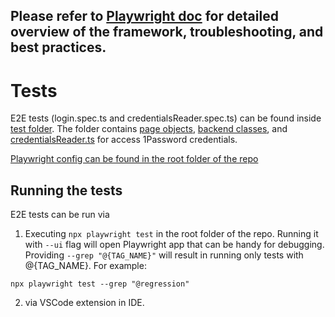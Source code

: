 ## Please refer to [Playwright doc](https://playwright.dev/docs/intro) for detailed overview of the framework, troubleshooting, and best practices.

# Tests

E2E tests (login.spec.ts and credentialsReader.spec.ts) can be found inside [test folder](/test/e2e_tests/). The folder contains [page objects](/test/e2e_tests/pages), [backend classes](/test/e2e_tests/backend), and [credentialsReader.ts](/test//e2e_tests/utils/credentialsReader.ts) for access 1Password credentials.

[Playwright config can be found in the root folder of the repo](/playwright.config.ts)

## Running the tests

E2E tests can be run via

1. Executing `npx playwright test` in the root folder of the repo. Running it with `--ui` flag will open Playwright app that can be handy for debugging. Providing `--grep "@{TAG_NAME}"` will result in running only tests with @{TAG_NAME}. For example:

```
npx playwright test --grep "@regression"
```

2. via VSCode extension in IDE.
